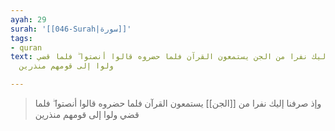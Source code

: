```yaml
---
ayah: 29
surah: '[[046-Surah|سورة]]'
tags:
- quran
text: وإذ صرفنا إليك نفرا من الجن يستمعون القرآن فلما حضروه قالوا أنصتوا ۖ فلما قضي
  ولوا إلى قومهم منذرين

---
```

> وإذ صرفنا إليك نفرا من [[الجن]] يستمعون القرآن فلما حضروه قالوا أنصتوا ۖ فلما قضي ولوا إلى قومهم منذرين
